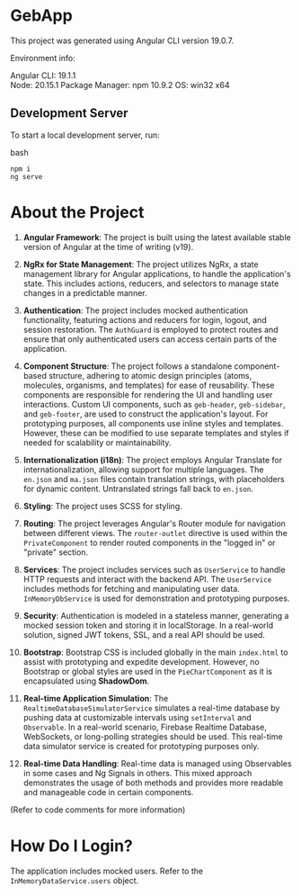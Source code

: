 # GebApp

This project was generated using Angular CLI version 19.0.7.

Environment info:

Angular CLI: 19.1.1  
Node: 20.15.1
Package Manager: npm 10.9.2
OS: win32 x64

## Development Server

To start a local development server, run:

bash

```
npm i
ng serve

```

# About the Project

1.  **Angular Framework**: The project is built using the latest available stable version of Angular at the time of writing (v19).
2.  **NgRx for State Management**: The project utilizes NgRx, a state management library for Angular applications, to handle the application's state. This includes actions, reducers, and selectors to manage state changes in a predictable manner.
3.  **Authentication**: The project includes mocked authentication functionality, featuring actions and reducers for login, logout, and session restoration. The `AuthGuard` is employed to protect routes and ensure that only authenticated users can access certain parts of the application.
4.  **Component Structure**: The project follows a standalone component-based structure, adhering to atomic design principles (atoms, molecules, organisms, and templates) for ease of reusability. These components are responsible for rendering the UI and handling user interactions. Custom UI components, such as `geb-header`, `geb-sidebar`, and `geb-footer`, are used to construct the application's layout. For prototyping purposes, all components use inline styles and templates. However, these can be modified to use separate templates and styles if needed for scalability or maintainability.
5.  **Internationalization (i18n)**: The project employs Angular Translate for internationalization, allowing support for multiple languages. The `en.json` and `ma.json` files contain translation strings, with placeholders for dynamic content. Untranslated strings fall back to `en.json`.
6.  **Styling**: The project uses SCSS for styling.
7.  **Routing**: The project leverages Angular's Router module for navigation between different views. The `router-outlet` directive is used within the `PrivateComponent` to render routed components in the "logged in" or "private" section.
8.  **Services**: The project includes services such as `UserService` to handle HTTP requests and interact with the backend API. The `UserService` includes methods for fetching and manipulating user data. `InMemoryDbService` is used for demonstration and prototyping purposes.
9.  **Security**: Authentication is modeled in a stateless manner, generating a mocked session token and storing it in localStorage. In a real-world solution, signed JWT tokens, SSL, and a real API should be used.
10. **Bootstrap**: Bootstrap CSS is included globally in the main `index.html` to assist with prototyping and expedite development. However, no Bootstrap or global styles are used in the `PieChartComponent` as it is encapsulated using **ShadowDom**.

11. **Real-time Application Simulation**: The `RealtimeDatabaseSimulatorService` simulates a real-time database by pushing data at customizable intervals using `setInterval` and `Observable`. In a real-world scenario, Firebase Realtime Database, WebSockets, or long-polling strategies should be used. This real-time data simulator service is created for prototyping purposes only.

12. **Real-time Data Handling**: Real-time data is managed using Observables in some cases and Ng Signals in others. This mixed approach demonstrates the usage of both methods and provides more readable and manageable code in certain components.

(Refer to code comments for more information)

# How Do I Login?

The application includes mocked users. Refer to the `InMemoryDataService.users` object.
